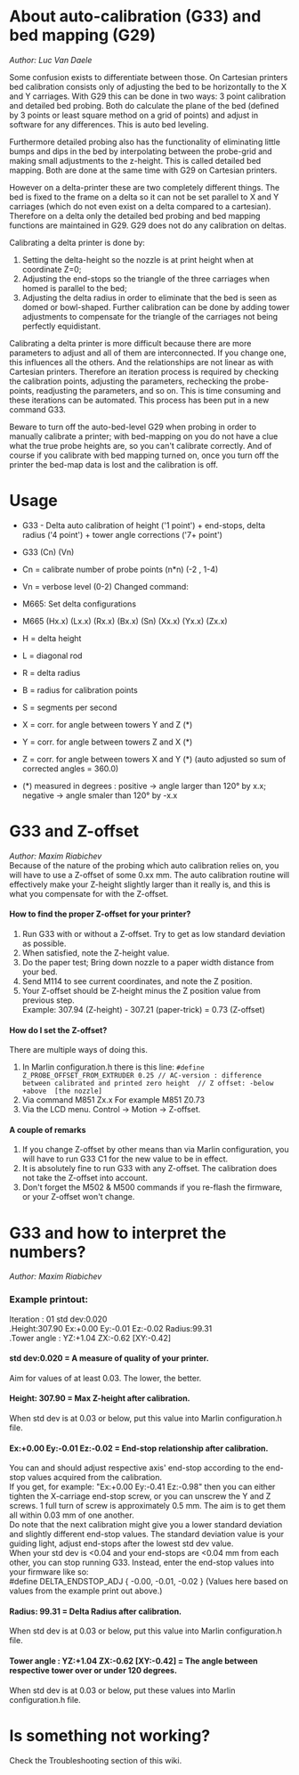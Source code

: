 # About auto-calibration (G33) and bed mapping (G29)
_Author: Luc Van Daele_

Some confusion exists to differentiate between those. On Cartesian printers bed calibration consists only of adjusting the bed to be horizontally to the X and Y carriages. With G29 this can be done in two ways: 3 point calibration and detailed bed probing. Both do calculate the plane of the bed (defined by 3 points or least square method on a grid of points) and adjust in software for any differences. This is auto bed leveling.

Furthermore detailed probing also has the functionality of eliminating little bumps and dips in the bed by interpolating between the probe-grid and making small adjustments to the z-height. This is called detailed bed mapping. Both are done at the same time with G29 on Cartesian printers.

However on a delta-printer these are two completely different things. The bed is fixed to the frame on a delta so it can not be set parallel to X and Y carriages (which do not even exist on a delta compared to a cartesian). Therefore on a delta only the detailed bed probing and bed mapping functions are maintained in G29. G29 does not do any calibration on deltas.

Calibrating a delta printer is done by: 
1) Setting the delta-height so the nozzle is at print height when at coordinate Z=0; 
2) Adjusting the end-stops so the triangle of the three carriages when homed is parallel to the bed; 
3) Adjusting the delta radius in order to eliminate that the bed is seen as domed or bowl-shaped. 
Further calibration can be done by adding tower adjustments to compensate for the triangle of the carriages not being perfectly equidistant.

Calibrating a delta printer is more difficult because there are more parameters to adjust and all of them are interconnected. If you change one, this influences all the others. And the relationships are not linear as with Cartesian printers. Therefore an iteration process is required by checking the calibration points, adjusting the parameters, rechecking the probe-points, readjusting the parameters, and so on. This is time consuming and these iterations can be automated. This process has been put in a new command G33.

Beware to turn off the auto-bed-level G29 when probing in order to manually calibrate a printer; with bed-mapping on you do not have a clue what the true probe heights are, so you can't calibrate correctly. And of course if you calibrate with bed mapping turned on, once you turn off the printer the bed-map data is lost and the calibration is off. 

# Usage

* G33 - Delta auto calibration of height ('1 point') + end-stops, delta radius ('4 point') + tower angle corrections ('7+ point')
* G33 (Cn) (Vn)
* Cn = calibrate number of probe points (n*n) (-2 , 1-4)
* Vn = verbose level (0-2)
Changed command:
* M665: Set delta configurations
* M665 (Hx.x) (Lx.x) (Rx.x) (Bx.x) (Sn) (Xx.x) (Yx.x) (Zx.x)

* H = delta height
* L = diagonal rod
* R = delta radius
* B = radius for calibration points
* S = segments per second
* X = corr. for angle between towers Y and Z (*)
* Y = corr. for angle between towers Z and X (*)
* Z = corr. for angle between towers X and Y (*) (auto adjusted so sum of corrected angles = 360.0)
* (*) measured in degrees : positive -> angle larger than 120° by x.x; negative -> angle smaler than 120° by -x.x

# G33 and Z-offset
_Author: Maxim Riabichev_  
Because of the nature of the probing which auto calibration relies on, you will have to use a Z-offset of some 0.xx mm. The auto calibration routine will effectively make your Z-height slightly larger than it really is, and this is what you compensate for with the Z-offset.  

#### How to find the proper Z-offset for your printer?
1) Run G33 with or without a Z-offset. Try to get as low standard deviation as possible.
2) When satisfied, note the Z-height value.
3) Do the paper test; Bring down nozzle to a paper width distance from your bed.
4) Send M114 to see current coordinates, and note the Z position.
5) Your Z-offset should be Z-height minus the Z position value from previous step.  
Example: 307.94 (Z-height) - 307.21 (paper-trick) = 0.73 (Z-offset)

#### How do I set the Z-offset?
There are multiple ways of doing this.
1) In Marlin configuration.h there is this line: `#define Z_PROBE_OFFSET_FROM_EXTRUDER 0.25 // AC-version : difference between calibrated and printed zero height  // Z offset: -below +above  [the nozzle]`
2) Via command M851 Zx.x For example M851 Z0.73
3) Via the LCD menu. Control -> Motion -> Z-offset.

#### A couple of remarks
1) If you change Z-offset by other means than via Marlin configuration, you will have to run G33 C1 for the new value to be in effect.  
2) It is absolutely fine to run G33 with any Z-offset. The calibration does not take the Z-offset into account.
3) Don't forget the M502 & M500 commands if you re-flash the firmware, or your Z-offset won't change.

# G33 and how to interpret the numbers?
_Author: Maxim Riabichev_

### Example printout:  
Iteration : 01 std dev:0.020  
.Height:307.90 Ex:+0.00 Ey:-0.01 Ez:-0.02 Radius:99.31  
.Tower angle : YZ:+1.04 ZX:-0.62 [XY:-0.42]  

#### std dev:0.020 = A measure of quality of your printer.
Aim for values of at least 0.03. The lower, the better.

#### Height: 307.90 = Max Z-height after calibration.  
When std dev is at 0.03 or below, put this value into Marlin configuration.h file.

#### Ex:+0.00 Ey:-0.01 Ez:-0.02 = End-stop relationship after calibration. 
You can and should adjust respective axis' end-stop according to the end-stop values acquired from the calibration.  
If you get, for example: "Ex:+0.00 Ey:-0.41 Ez:-0.98" then you can either tighten the X-carriage end-stop screw, or you can unscrew the Y and Z screws. 1 full turn of screw is approximately 0.5 mm. The aim is to get them all within 0.03 mm of one another.  
Do note that the next calibration might give you a lower standard deviation and slightly different end-stop values. The standard deviation value is your guiding light, adjust end-stops after the lowest std dev value.  
When your std dev is <0.04 and your end-stops are <0.04 mm from each other, you can stop running G33. Instead, enter the end-stop values into your firmware like so:  
#define DELTA_ENDSTOP_ADJ { -0.00, -0.01, -0.02 } (Values here based on values from the example print out above.)
 
#### Radius: 99.31 = Delta Radius after calibration.  
When std dev is at 0.03 or below, put this value into Marlin configuration.h file.

#### Tower angle : YZ:+1.04 ZX:-0.62 [XY:-0.42] = The angle between respective tower over or under 120 degrees.  
When std dev is at 0.03 or below, put these values into Marlin configuration.h file.

# Is something not working?
Check the Troubleshooting section of this wiki.